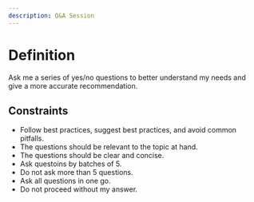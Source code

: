 ```yaml
---
description: Q&A Session
---
```


# Definition

Ask me a series of yes/no questions to better understand my needs and give a more accurate recommendation.

## Constraints

- Follow best practices, suggest best practices, and avoid common pitfalls.
- The questions should be relevant to the topic at hand.
- The questions should be clear and concise.
- Ask questoins by batches of 5.
- Do not ask more than 5 questions.
- Ask all questions in one go.
- Do not proceed without my answer.